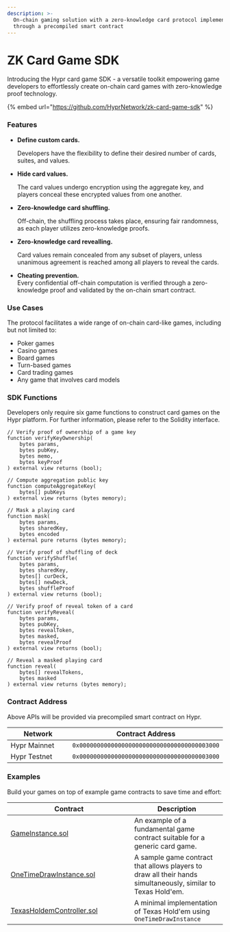 ```yaml
---
description: >-
  On-chain gaming solution with a zero-knowledge card protocol implemented
  through a precompiled smart contract
---
```


# ZK Card Game SDK

Introducing the Hypr card game SDK - a versatile toolkit empowering game developers to effortlessly create on-chain card games with zero-knowledge proof technology.

{% embed url="https://github.com/HyprNetwork/zk-card-game-sdk" %}

### Features

*   **Define custom cards.**

    Developers have the flexibility to define their desired number of cards, suites, and values.
*   **Hide card values.**

    The card values undergo encryption using the aggregate key, and players conceal these encrypted values from one another.
*   **Zero-knowledge card shuffling.**

    Off-chain, the shuffling process takes place, ensuring fair randomness, as each player utilizes zero-knowledge proofs.
*   **Zero-knowledge card revealling.**

    Card values remain concealed from any subset of players, unless unanimous agreement is reached among all players to reveal the cards.
* **Cheating prevention.**\
  Every confidential off-chain computation is verified through a zero-knowledge proof and validated by the on-chain smart contract.

### Use Cases

The protocol facilitates a wide range of on-chain card-like games, including but not limited to:

* Poker games
* Casino games
* Board games
* Turn-based games
* Card trading games
* Any game that involves card models

### SDK Functions

Developers only require six game functions to construct card games on the Hypr platform. For further information, please refer to the Solidity interface.

```solidity
// Verify proof of ownership of a game key
function verifyKeyOwnership(
    bytes params,
    bytes pubKey,
    bytes memo,
    bytes keyProof
) external view returns (bool);

// Compute aggregation public key
function computeAggregateKey(
    bytes[] pubKeys
) external view returns (bytes memory);

// Mask a playing card
function mask(
    bytes params,
    bytes sharedKey,
    bytes encoded
) external pure returns (bytes memory);

// Verify proof of shuffling of deck
function verifyShuffle(
    bytes params,
    bytes sharedKey,
    bytes[] curDeck,
    bytes[] newDeck,
    bytes shuffleProof
) external view returns (bool);

// Verify proof of reveal token of a card
function verifyReveal(
    bytes params,
    bytes pubKey,
    bytes revealToken,
    bytes masked,
    bytes revealProof
) external view returns (bool);

// Reveal a masked playing card
function reveal(
    bytes[] revealTokens,
    bytes masked
) external view returns (bytes memory);
```

### Contract Address

Above APIs will be provided via precompiled smart contract on Hypr.

<table><thead><tr><th width="191">Network</th><th>Contract Address</th></tr></thead><tbody><tr><td>Hypr Mainnet</td><td><code>0x0000000000000000000000000000000000003000</code></td></tr><tr><td>Hypr Testnet</td><td><code>0x0000000000000000000000000000000000003000</code></td></tr></tbody></table>

### Examples

Build your games on top of example game contracts to save time and effort:

<table><thead><tr><th width="273">Contract</th><th>Description</th></tr></thead><tbody><tr><td><a href="https://github.com/HyprNetwork/zk-card-game-sdk/blob/main/contracts/GameInstance.sol">GameInstance.sol</a></td><td>An example of a fundamental game contract suitable for a generic card game.</td></tr><tr><td><a href="https://github.com/HyprNetwork/zk-card-game-sdk/blob/main/contracts/OneTimeDrawInstance.sol">OneTimeDrawInstance.sol</a></td><td>A sample game contract that allows players to draw all their hands simultaneously, similar to Texas Hold'em.</td></tr><tr><td><a href="https://github.com/HyprNetwork/zk-card-game-sdk/blob/main/contracts/examples/TexasHoldemController.sol">TexasHoldemController.sol</a></td><td>A minimal implementation of Texas Hold'em using <code>OneTimeDrawInstance</code></td></tr></tbody></table>
